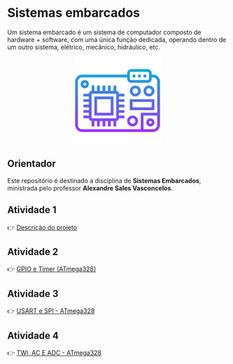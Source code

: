 # Sistemas embarcados

Um sistema embarcado é um sistema de computador composto de hardware + software, com uma única função dedicada, operando dentro de um outro sistema, elétrico, mecânico, hidráulico, etc.

<p align="center"><img src="./images/microcontrolador.png" width="200" /></p>

## Orientador

Este repositório é destinado a disciplina de **Sistemas Embarcados**, ministrada pelo professor **Alexandre Sales Vasconcelos**.

## Atividade 1

👉 [Descrição do projeto](./atividades/atividade_01/resposta_atividade_01.pdf)<br />

## Atividade 2

👉 [GPIO e Timer (ATmega328)](./atividades/atividade_02/resposta_atividade_02.pdf)<br />

## Atividade 3

👉 [USART e SPI - ATmega328](./atividades/atividade_03/resposta_atividade_03.pdf)<br />

## Atividade 4

👉 [TWI, AC E ADC - ATmega328](./atividades/atividade_04/resposta_atividade_04x.pdf)<br />
